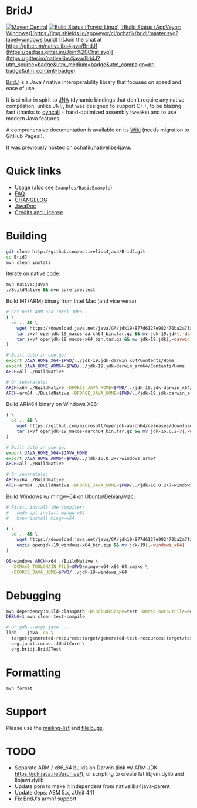 # BridJ

[![Maven Central](http://maven-badges.herokuapp.com/maven-central/com.nativelibs4java/bridj/badge.svg)](http://search.maven.org/#search%7Cgav%7C1%7Cg%3A%22com.nativelibs4java%22%20AND%20a%3A%22bridj%22) [![Build Status (Travis: Linux)](https://travis-ci.org/nativelibs4java/BridJ.svg?branch=master)](https://travis-ci.org/nativelibs4java/BridJ) [![Build Status (AppVeyor: Windows)](https://img.shields.io/appveyor/ci/ochafik/bridj/master.svg?label=windows build)](https://ci.appveyor.com/project/ochafik/bridj/) [![Join the chat at https://gitter.im/nativelibs4java/BridJ](https://badges.gitter.im/Join%20Chat.svg)](https://gitter.im/nativelibs4java/BridJ?utm_source=badge&utm_medium=badge&utm_campaign=pr-badge&utm_content=badge) 

[BridJ](http://bridj.googlecode.com) is a Java / native interoperability library that focuses on speed and ease of use.

It is similar in spirit to [JNA](https://github.com/twall/jna) (dynamic bindings that don't require any native compilation, unlike JNI), but was designed to support C++, to be blazing fast (thanks to [dyncall](http://dyncall.org) + hand-optimized assembly tweaks) and to use modern Java features.

A comprehensive documentation is available on its [Wiki](https://code.google.com/p/bridj/wiki/FAQ?tm=6) (needs migration to GitHub Pages!).

It was previously hosted on [ochafik/nativelibs4java](http://github.com/ochafik/nativelibs4java).

# Quick links

* [Usage](https://code.google.com/p/bridj/wiki/Download) (also see `Examples/BasicExample`)
* [FAQ](https://code.google.com/p/bridj/wiki/FAQ?tm=6)
* [CHANGELOG](./CHANGELOG.md)
* [JavaDoc](http://nativelibs4java.sourceforge.net/bridj/api/development/)
* [Credits and License](http://code.google.com/p/bridj/wiki/CreditsAndLicense)

# Building

```bash
git clone http://github.com/nativelibs4java/BridJ.git
cd BridJ
mvn clean install
```

Iterate on native code:
```bash
mvn native:javah
./BuildNative && mvn surefire:test
```

Build M1 (ARM) binary from Intel Mac (and vice versa)
```bash
# Get both ARM and Intel JDKs
( \
  cd .. && \
    wget https://download.java.net/java/GA/jdk19/877d6127e982470ba2a7faa31cc93d04/36/GPL/openjdk-19_macos-{x64,aarch64}_bin.tar.gz && \
    tar zxvf openjdk-19_macos-aarch64_bin.tar.gz && mv jdk-19.jdk{,-darwin_arm64} && \
    tar zxvf openjdk-19_macos-x64_bin.tar.gz && mv jdk-19.jdk{,-darwin_x64} \
)

# Built both in one go:
export JAVA_HOME_X64=$PWD/../jdk-19.jdk-darwin_x64/Contents/Home
export JAVA_HOME_ARM64=$PWD/../jdk-19.jdk-darwin_arm64/Contents/Home
ARCH=all ./BuildNative

# Or separately:
ARCH=x64 ./BuildNative -DFORCE_JAVA_HOME=$PWD/../jdk-19.jdk-darwin_x64/Contents/Home
ARCH=arm64 ./BuildNative -DFORCE_JAVA_HOME=$PWD/../jdk-19.jdk-darwin_arm64/Contents/Home
```

Build ARM64 binary on Windows X86:
```bash
( \
  cd .. && \
    wget https://github.com/microsoft/openjdk-aarch64/releases/download/jdk-16.0.2-ga/microsoft-jdk-16.0.2.7.1-linux-aarch64.tar.gz && \
    tar zxvf openjdk-19_macos-aarch64_bin.tar.gz && mv jdk-16.0.2+7{,-windows_arm64}
)

# Built both in one go:
export JAVA_HOME_X64=$JAVA_HOME
export JAVA_HOME_ARM64=$PWD/../jdk-16.0.2+7-windows_arm64
ARCH=all ./BuildNative

# Or separately:
ARCH=x64 ./BuildNative
ARCH=arm64 ./BuildNative -DFORCE_JAVA_HOME=$PWD/../jdk-16.0.2+7-windows_arm64
```

Build Windows w/ mingw-64 on Ubuntu/Debian/Mac:
```bash
# First, install the compiler:
#   sudo apt install mingw-w64
#   brew install mingw-w64

( \
  cd .. && \
    wget https://download.java.net/java/GA/jdk19/877d6127e982470ba2a7faa31cc93d04/36/GPL/openjdk-19_windows-x64_bin.zip && \
    unzip openjdk-19_windows-x64_bin.zip && mv jdk-19{,-windows_x64}
)

OS=windows ARCH=x64 ./BuildNative \
  -DCMAKE_TOOLCHAIN_FILE=$PWD/mingw-w64-x86_64.cmake \
  -DFORCE_JAVA_HOME=$PWD/../jdk-19-windows_x64
```

# Debugging

```bash
mvn dependency:build-classpath -DincludeScope=test -Dmdep.outputFile=deps-classpath-test.txt
DEBUG=1 mvn clean test-compile

# Or gdb --args java ...
lldb -- java -cp \
  target/generated-resources:target/generated-test-resources:target/test-classes:target/classes:$( cat deps-classpath-test.txt ) \
  org.junit.runner.JUnitCore \
  org.bridj.BridJTest
```

# Formatting

```
mvn format
```

# Support

Please use the [mailing-list](https://groups.google.com/forum/#!forum/nativelibs4java) and [file bugs](https://github.com/ochafik/nativelibs4java/issues/new).

# TODO

* Separate ARM / x86_64 builds on Darwin (link w/ ARM JDK https://jdk.java.net/archive/), or scripting to create fat libjvm.dylib and libjawt.dylib
* Update pom to make it independent from nativelibs4java-parent
* Update deps: ASM 5.x, JUnit 4.11
* Fix BridJ's armhf support
